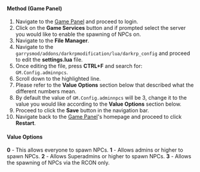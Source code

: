#### Method (Game Panel)
1. Navigate to the [Game Panel](https://hexane.gg) and proceed to login.
2. Click on the **Game Services** button and if prompted select the server you would like to enable the spawning of NPCs on.
3. Navigate to the **File Manager**.
4. Navigate to the ``garrysmod/addons/darkrpmodification/lua/darkrp_config`` and proceed to edit the **settings.lua** file.
5. Once editing the file, press **CTRL+F** and search for: ``GM.Config.adminnpcs``.
6. Scroll down to the highlighted line.
7. Please refer to the **Value Options** section below that described what the different numbers mean.
8. By default the value of ``GM.Config.adminnpcs`` will be 3, change it to the value you would like according to the **Value Options** section below.
9. Proceed to click the **Save** button in the navigation bar.
10. Navigate back to the [Game Panel](https://hexane.gg)'s homepage and proceed to click **Restart**.

#### Value Options
**0** - This allows everyone to spawn NPCs.
**1** - Allows admins or higher to spawn NPCs.
**2** - Allows Superadmins or higher to spawn NPCs.
**3** - Allows the spawning of NPCs via the RCON only.
